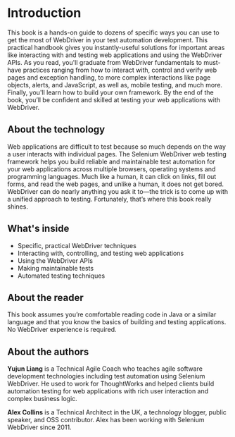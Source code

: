 # Introduction

This book is a hands-on guide to dozens of specific ways you can use to get the most of WebDriver in your test automation development. This practical handbook gives you instantly-useful solutions for important areas like interacting with and testing web applications and using the WebDriver APIs. As you read, you'll graduate from WebDriver fundamentals to must-have practices ranging from how to interact with, control and verify web pages and exception handling, to more complex interactions like page objects, alerts, and JavaScript, as well as, mobile testing, and much more. Finally, you'll learn how to build your own framework. By the end of the book, you’ll be confident and skilled at testing your web applications with WebDriver.

## About the technology

Web applications are difficult to test because so much depends on the way a user interacts with individual pages. The Selenium WebDriver web testing framework helps you build reliable and maintainable test automation for your web applications across multiple browsers, operating systems and programming languages. Much like a human, it can click on links, fill out forms, and read the web pages, and unlike a human, it does not get bored. WebDriver can do nearly anything you ask it to—the trick is to come up with a unified approach to testing. Fortunately, that’s where this book really shines.

## What's inside

* Specific, practical WebDriver techniques
* Interacting with, controlling, and testing web applications
* Using the WebDriver APIs
* Making maintainable tests
* Automated testing techniques

## About the reader

This book assumes you’re comfortable reading code in Java or a similar language and that you know the basics of building and testing applications. No WebDriver experience is required.

## About the authors

**Yujun Liang** is a Technical Agile Coach who teaches agile software development technologies including test automation using Selenium WebDriver. He used to work for ThoughtWorks and helped clients build automation testing for web applications with rich user interaction and complex business logic.

**Alex Collins** is a Technical Architect in the UK, a technology blogger, public speaker, and OSS contributor. Alex has been working with Selenium WebDriver since 2011.
